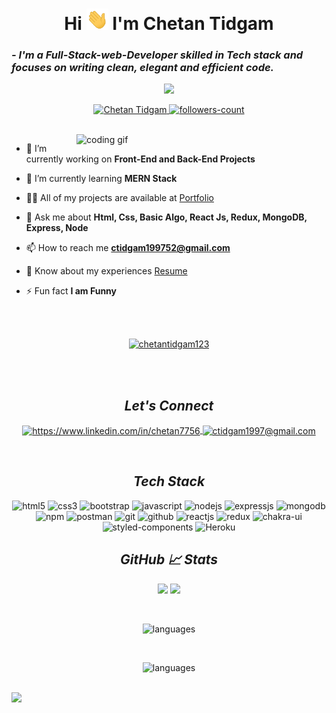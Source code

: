 <!-----------------------------Heading---------------------------->
<h1 align="center">
    Hi
    <img src="https://raw.githubusercontent.com/ABSphreak/ABSphreak/master/gifs/Hi.gif" width="35">
    I'm Chetan Tidgam
    
</h1>
<!----------------------------------- About Section ------------------------------------>

<h3>
    <i>- I'm a Full-Stack-web-Developer skilled in Tech stack and focuses on writing clean, elegant and efficient code.</i>
</h3>

<!----------------------------------- Profile View Section ------------------------------------>

<p align="center">
<a align="center" href="https://github.com/DenverCoder1/readme-typing-svg"><img src="https://readme-typing-svg.herokuapp.com?&font=IBM+Plex+Sans&color=white&size=25&lines=Welcome+to+my+GitHub+Profile!;I'm+a+Full-Stack+Web+Developer." /></a>
</p>

<p align="center">
    <a href="https://github.com/chetantidgam123">
        <img src="https://komarev.com/ghpvc/?username=aman-109&label=Profile%20views&color=0e75b6&style=flat" alt="Chetan Tidgam" />
    </a>
     <a href="https://github.com/chetantidgam123?tab=followers">
        <img src="https://img.shields.io/github/followers/chetantidgam123?label=Followers&style=social" alt="followers-count">
    </a>
</p>
<br>


<!-- -----------------------------------about details with resume ---------------------------- -->
<img align="right" alt="coding gif" width="400" src="https://media4.giphy.com/media/qgQUggAC3Pfv687qPC/giphy.gif"/>

- 🔭 I’m currently working on **Front-End and Back-End Projects**

- 🌱 I’m currently learning **MERN Stack**

- 👨‍💻 All of my projects are available at <a target="_blank" rel="noreferrer" href="https://aman-109.github.io/">Portfolio</a>

- 💬 Ask me about **Html, Css, Basic Algo, React Js, Redux, MongoDB, Express, Node**

- 📫 How to reach me **ctidgam199752@gmail.com**

- 📄 Know about my experiences <a target="_blank" rel="noreferrer" href="https://drive.google.com/file/d/11aGyyK6iuBeQ_mvU9WPJEbmzsREkxfMP/view">Resume</a> 

- ⚡ Fun fact **I am Funny**
<br/>
<br/>
<!-- -------------------------------github trophies------------------------------------------ -->

<p align="center" > <a  href="https://github.com/ryo-ma/github-profile-trophy"><img src="https://github-profile-trophy.vercel.app/?username=chetantidgam123" alt="chetantidgam123" /></a> </p>
<br/>
<br/>

<!-- ---------------------------------------contact section----------------------- -->

<h2 align="center"><i>Let's Connect</i></h2>
<p align="center">  
    <a href="https://www.linkedin.com/in/chetan7756">
        <img align="center" src="https://img.shields.io/badge/LinkedIn-0077B5?style=for-the-badge&logo=linkedin&logoColor=white" alt="https://www.linkedin.com/in/chetan7756" />
    </a>
    <a title="ctidgam1997@gmail.com" href="mailto:ctidgam1997@gmail.com">
        <img align="center" src="https://img.shields.io/badge/Gmail-D14836?style=for-the-badge&logo=gmail&logoColor=white" alt="ctidgam1997@gmail.com"/>
    </a>
  

    
    
</p>
<br>




<!----------------------------------- Tech Stack Section ------------------------------------>

<h2 align="center"><i>Tech Stack</i></h2>
<p align="center">
    <img src="https://img.shields.io/badge/HTML5-E34F26?style=for-the-badge&logo=html5&logoColor=white" alt="html5" />
    <img src="https://img.shields.io/badge/CSS3-1572B6?style=for-the-badge&logo=css3&logoColor=white" alt="css3" />
    <img src="https://img.shields.io/badge/Bootstrap-563D7C?style=for-the-badge&logo=bootstrap&logoColor=white" alt="bootstrap" />
    <img src="https://img.shields.io/badge/JavaScript-323330?style=for-the-badge&logo=javascript&logoColor=F7DF1E" alt="javascript" />
    <img src="https://img.shields.io/badge/Node.js-339933?style=for-the-badge&logo=nodedotjs&logoColor=white" alt="nodejs" />
    <img src="https://img.shields.io/badge/Express.js-000000?style=for-the-badge&logo=express&logoColor=white" alt="expressjs" />
    <img src="https://img.shields.io/badge/MongoDB-4EA94B?style=for-the-badge&logo=mongodb&logoColor=white" alt="mongodb" />
    <img src="https://img.shields.io/badge/npm-CB3837?style=for-the-badge&logo=npm&logoColor=white" alt="npm" />
    <img src="https://img.shields.io/badge/Postman-FF6C37?style=for-the-badge&logo=Postman&logoColor=white" alt="postman" />
    <img src="https://img.shields.io/badge/Git-f44d27?style=for-the-badge&logo=git&logoColor=white" alt="git" />
    <img src="https://img.shields.io/badge/GitHub-100000?style=for-the-badge&logo=github&logoColor=white" alt="github" />
    <img src="https://img.shields.io/badge/React-20232A?style=for-the-badge&logo=react&logoColor=61DAFB" alt="reactjs" />
    <img src="https://img.shields.io/badge/Redux-593D88?style=for-the-badge&logo=redux&logoColor=white" alt="redux" />
  <img src="https://img.shields.io/badge/Chakra%20UI-3bc7bd?style=for-the-badge&logo=chakraui&logoColor=white" alt="chakra-ui" />
 <img src="https://img.shields.io/badge/styled--components-DB7093?style=for-the-badge&logo=styled-components&logoColor=white" alt="styled-components" />
  <img alt="Heroku" src="https://img.shields.io/badge/-Heroku-430098?style=flat-square&logo=heroku&logoColor=white" height="25px"/
</p>
<br>

<!----------------------------------- GitHub Stats Section ------------------------------------>
<h2 align="center"><i>GitHub 📈 Stats</i></h2>
<p align="center"></p>
<p align="center">
  
<p align="center">
  <img width="48%" src="https://github-readme-stats.vercel.app/api?username=chetantidgam123&show_icons=true&hide_border=true&theme=radical" />
  <img width="48%" src="https://github-readme-streak-stats.herokuapp.com/?user=chetantidgam123&hide_border=true&theme=radical" />
</p>

<!--   <img align="center" src="https://github-readme-streak-stats.herokuapp.com/?user=Lokesh777&&theme=highcontrast" alt="Lokesh777"/> -->
  </p>
<p align="center">
</p>
<br>
<!----------------------------------- Tech Languages ------------------------------------>
<p align="center">
<!--   <img align="center" src="https://github-readme-stats.vercel.app/api/top-langs?username=Lokesh777&show_icons=true&locale=en&layout=compact&&theme=highcontrast" alt="Lokesh777" /> -->
 <img alt="languages" src="https://github-readme-stats.vercel.app/api/top-langs/?username=chetantidgam123&layout=compact&hide_border=true&theme=radical" />
</p>
<p align="center">
</p>
<br>


<!-- ---------------------------------------git streak------------------------------------------- -->

<p align="center">
<!--   <img align="center" src="https://github-readme-stats.vercel.app/api/top-langs?username=Lokesh777&show_icons=true&locale=en&layout=compact&&theme=highcontrast" alt="Lokesh777" /> -->
 <img alt="languages" src="https://streak-stats.demolab.com?user=chetantidgam123&theme=radical" />
</p>

<br>

<!-- [![GitHub Streak](https://streak-stats.demolab.com?user=chetantidgam123)](https://git.io/streak-stats) -->


 <img  src="https://raw.githubusercontent.com/Trilokia/Trilokia/379277808c61ef204768a61bbc5d25bc7798ccf1/bottom_header.svg" />
